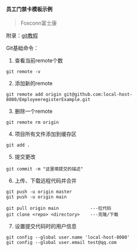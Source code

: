 #### 员工门禁卡模板示例

> Foxconn富士康



附录：[git教程](https://www.runoob.com/git/git-create-repository.html)

Git基础命令：

1. 查看当前remote个数
```
git remote -v
```
2. 添加新的remote
```
git remote add origin git@github.com:local-host-8080/EmployeeregisterExample.git
```
3. 删除一个remote
```
git remote rm origin
```
4. 项目所有文件添加到缓存区
```
git add .
```
5. 提交更改
```
git commit -m "这里填提交的描述"
```
6. 上传、下载远程代码并合并
```
git push -u origin master
git push -u origin main

git pull origin main            ---拉代码
git clone <repo> <directory>    ---克隆/下载
```
7. 设置提交代码时的用户信息
```
git config --global user.name 'local-host-8080'
git config --global user.email test@qq.com
```
